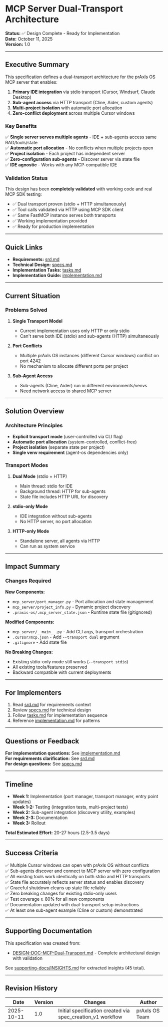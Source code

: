 # MCP Server Dual-Transport Architecture

**Status:** ✅ Design Complete - Ready for Implementation  
**Date:** October 11, 2025  
**Version:** 1.0  

---

## Executive Summary

This specification defines a dual-transport architecture for the prAxIs OS MCP server that enables:

1. **Primary IDE integration** via stdio transport (Cursor, Windsurf, Claude Desktop)
2. **Sub-agent access** via HTTP transport (Cline, Aider, custom agents)
3. **Multi-project isolation** with automatic port allocation
4. **Zero-conflict deployment** across multiple Cursor windows

### Key Benefits

✅ **Single server serves multiple agents** - IDE + sub-agents access same RAG/tools/state  
✅ **Automatic port allocation** - No conflicts when multiple projects open  
✅ **Project isolation** - Each project has independent server  
✅ **Zero-configuration sub-agents** - Discover server via state file  
✅ **IDE agnostic** - Works with any MCP-compatible IDE  

### Validation Status

This design has been **completely validated** with working code and real MCP SDK testing:
- ✅ Dual transport proven (stdio + HTTP simultaneously)
- ✅ Tool calls validated via HTTP using MCP SDK client
- ✅ Same FastMCP instance serves both transports
- ✅ Working implementation provided
- ✅ Ready for production implementation

---

## Quick Links

- **Requirements:** [srd.md](srd.md)
- **Technical Design:** [specs.md](specs.md)
- **Implementation Tasks:** [tasks.md](tasks.md)
- **Implementation Guide:** [implementation.md](implementation.md)

---

## Current Situation

### Problems Solved

1. **Single Transport Model**
   - Current implementation uses only HTTP or only stdio
   - Can't serve both IDE (stdio) and sub-agents (HTTP) simultaneously

2. **Port Conflicts**
   - Multiple prAxIs OS instances (different Cursor windows) conflict on port 4242
   - No mechanism to allocate different ports per project

3. **Sub-Agent Access**
   - Sub-agents (Cline, Aider) run in different environments/venvs
   - Need network access to shared MCP server

---

## Solution Overview

### Architecture Principles

- **Explicit transport mode** (user-controlled via CLI flag)
- **Automatic port allocation** (system-controlled, conflict-free)
- **Project isolation** (separate state per project)
- **Single venv requirement** (agent-os dependencies only)

### Transport Modes

1. **Dual Mode** (stdio + HTTP)
   - Main thread: stdio for IDE
   - Background thread: HTTP for sub-agents
   - State file includes HTTP URL for discovery

2. **stdio-only Mode**
   - IDE integration without sub-agents
   - No HTTP server, no port allocation

3. **HTTP-only Mode**
   - Standalone server, all agents via HTTP
   - Can run as system service

---

## Impact Summary

### Changes Required

**New Components:**
- `mcp_server/port_manager.py` - Port allocation and state management
- `mcp_server/project_info.py` - Dynamic project discovery
- `.praxis-os/.mcp_server_state.json` - Runtime state file (gitignored)

**Modified Components:**
- `mcp_server/__main__.py` - Add CLI args, transport orchestration
- `.cursor/mcp.json` - Add `--transport dual` argument
- `.gitignore` - Add state file

**No Breaking Changes:**
- Existing stdio-only mode still works (`--transport stdio`)
- All existing tools/features preserved
- Backward compatible with current deployments

---

## For Implementers

1. Read [srd.md](srd.md) for requirements context
2. Review [specs.md](specs.md) for technical design
3. Follow [tasks.md](tasks.md) for implementation sequence
4. Reference [implementation.md](implementation.md) for patterns

---

## Questions or Feedback

**For implementation questions:** See [implementation.md](implementation.md)  
**For requirements clarification:** See [srd.md](srd.md)  
**For design questions:** See [specs.md](specs.md)

---

## Timeline

- **Week 1:** Implementation (port manager, transport manager, entry point updates)
- **Week 1-2:** Testing (integration tests, multi-project tests)
- **Week 2:** Sub-agent integration (discovery utility, examples)
- **Week 2-3:** Documentation
- **Week 3:** Rollout

**Total Estimated Effort:** 20-27 hours (2.5-3.5 days)

---

## Success Criteria

✅ Multiple Cursor windows can open with prAxIs OS without conflicts  
✅ Sub-agents discover and connect to MCP server with zero configuration  
✅ All existing tools work identically on both stdio and HTTP transports  
✅ State file accurately reflects server status and enables discovery  
✅ Graceful shutdown cleans up state file reliably  
✅ Zero breaking changes for existing stdio-only users  
✅ Test coverage ≥ 80% for all new components  
✅ Documentation updated with dual-transport setup instructions  
✅ At least one sub-agent example (Cline or custom) demonstrated

---

## Supporting Documentation

This specification was created from:
- [DESIGN-DOC-MCP-Dual-Transport.md](supporting-docs/DESIGN-DOC-MCP-Dual-Transport.md) - Complete architectural design with validation

See [supporting-docs/INSIGHTS.md](supporting-docs/INSIGHTS.md) for extracted insights (45 total).

---

## Revision History

| Date | Version | Changes | Author |
|------|---------|---------|--------|
| 2025-10-11 | 1.0 | Initial specification created via spec_creation_v1 workflow | prAxIs OS Team |
